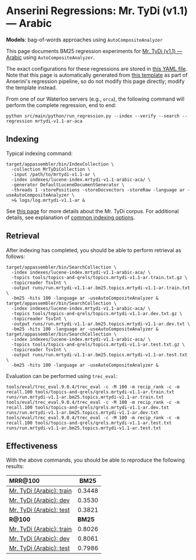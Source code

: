 # Anserini Regressions: Mr. TyDi (v1.1) &mdash; Arabic

**Models**: bag-of-words approaches using `AutoCompositeAnalyzer`

This page documents BM25 regression experiments for [Mr. TyDi (v1.1) &mdash; Arabic](https://github.com/castorini/mr.tydi) using `AutoCompositeAnalyzer`.

The exact configurations for these regressions are stored in [this YAML file](../../src/main/resources/regression/mrtydi-v1.1-ar-aca.yaml).
Note that this page is automatically generated from [this template](../../src/main/resources/docgen/templates/mrtydi-v1.1-ar-aca.template) as part of Anserini's regression pipeline, so do not modify this page directly; modify the template instead.

From one of our Waterloo servers (e.g., `orca`), the following command will perform the complete regression, end to end:

```
python src/main/python/run_regression.py --index --verify --search --regression mrtydi-v1.1-ar-aca
```

## Indexing

Typical indexing command:

```
target/appassembler/bin/IndexCollection \
  -collection MrTyDiCollection \
  -input /path/to/mrtydi-v1.1-ar \
  -index indexes/lucene-index.mrtydi-v1.1-arabic-aca/ \
  -generator DefaultLuceneDocumentGenerator \
  -threads 1 -storePositions -storeDocvectors -storeRaw -language ar -useAutoCompositeAnalyzer \
  >& logs/log.mrtydi-v1.1-ar &
```

See [this page](https://github.com/castorini/mr.tydi) for more details about the Mr. TyDi corpus.
For additional details, see explanation of [common indexing options](common-indexing-options.md).

## Retrieval

After indexing has completed, you should be able to perform retrieval as follows:

```
target/appassembler/bin/SearchCollection \
  -index indexes/lucene-index.mrtydi-v1.1-arabic-aca/ \
  -topics tools/topics-and-qrels/topics.mrtydi-v1.1-ar.train.txt.gz \
  -topicreader TsvInt \
  -output runs/run.mrtydi-v1.1-ar.bm25.topics.mrtydi-v1.1-ar.train.txt \
  -bm25 -hits 100 -language ar -useAutoCompositeAnalyzer &
target/appassembler/bin/SearchCollection \
  -index indexes/lucene-index.mrtydi-v1.1-arabic-aca/ \
  -topics tools/topics-and-qrels/topics.mrtydi-v1.1-ar.dev.txt.gz \
  -topicreader TsvInt \
  -output runs/run.mrtydi-v1.1-ar.bm25.topics.mrtydi-v1.1-ar.dev.txt \
  -bm25 -hits 100 -language ar -useAutoCompositeAnalyzer &
target/appassembler/bin/SearchCollection \
  -index indexes/lucene-index.mrtydi-v1.1-arabic-aca/ \
  -topics tools/topics-and-qrels/topics.mrtydi-v1.1-ar.test.txt.gz \
  -topicreader TsvInt \
  -output runs/run.mrtydi-v1.1-ar.bm25.topics.mrtydi-v1.1-ar.test.txt \
  -bm25 -hits 100 -language ar -useAutoCompositeAnalyzer &
```

Evaluation can be performed using `trec_eval`:

```
tools/eval/trec_eval.9.0.4/trec_eval -c -M 100 -m recip_rank -c -m recall.100 tools/topics-and-qrels/qrels.mrtydi-v1.1-ar.train.txt runs/run.mrtydi-v1.1-ar.bm25.topics.mrtydi-v1.1-ar.train.txt
tools/eval/trec_eval.9.0.4/trec_eval -c -M 100 -m recip_rank -c -m recall.100 tools/topics-and-qrels/qrels.mrtydi-v1.1-ar.dev.txt runs/run.mrtydi-v1.1-ar.bm25.topics.mrtydi-v1.1-ar.dev.txt
tools/eval/trec_eval.9.0.4/trec_eval -c -M 100 -m recip_rank -c -m recall.100 tools/topics-and-qrels/qrels.mrtydi-v1.1-ar.test.txt runs/run.mrtydi-v1.1-ar.bm25.topics.mrtydi-v1.1-ar.test.txt
```

## Effectiveness

With the above commands, you should be able to reproduce the following results:

| **MRR@100**                                                                                                  | **BM25**  |
|:-------------------------------------------------------------------------------------------------------------|-----------|
| [Mr. TyDi (Arabic): train](https://github.com/castorini/mr.tydi)                                             | 0.3448    |
| [Mr. TyDi (Arabic): dev](https://github.com/castorini/mr.tydi)                                               | 0.3530    |
| [Mr. TyDi (Arabic): test](https://github.com/castorini/mr.tydi)                                              | 0.3821    |
| **R@100**                                                                                                    | **BM25**  |
| [Mr. TyDi (Arabic): train](https://github.com/castorini/mr.tydi)                                             | 0.8026    |
| [Mr. TyDi (Arabic): dev](https://github.com/castorini/mr.tydi)                                               | 0.8061    |
| [Mr. TyDi (Arabic): test](https://github.com/castorini/mr.tydi)                                              | 0.7986    |
